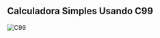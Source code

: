 ## Calculadora Simples Usando C99

![C99](https://img.shields.io/badge/C-00599C?style=for-the-badge&logo=c&logoColor=white)
